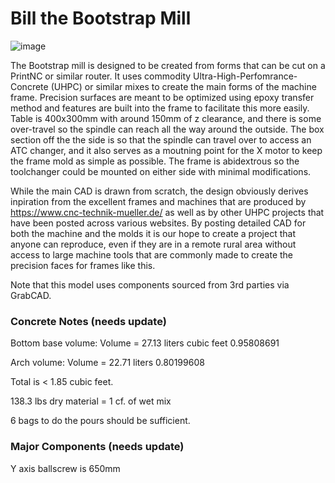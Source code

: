 # Bill the Bootstrap Mill

![image](https://github.com/Expatria-Technologies/bootstrap-bill-mill/assets/6061539/84c842ce-282a-4d61-8e32-f897fa326599)


The Bootstrap mill is designed to be created from forms that can be cut on a PrintNC or similar router.  It uses commodity Ultra-High-Perfomrance-Concrete (UHPC) or similar mixes to create the main forms of the machine frame.  Precision surfaces are meant to be optimized using epoxy transfer method and features are built into the frame to facilitate this more easily.  Table is 400x300mm with around 150mm of z clearance, and there is some over-travel so the spindle can reach all the way around the outside.  The box section off the the side is so that the spindle can travel over to access an ATC changer, and it also serves as a moutning point for the X motor to keep the frame mold as simple as possible.  The frame is abidextrous so the toolchanger could be mounted on either side with minimal modifications.

While the main CAD is drawn from scratch, the design obviously derives inpiration from the excellent frames and machines that are produced by https://www.cnc-technik-mueller.de/ as well as by other UHPC projects that have been posted across various websites.  By posting detailed CAD for both the machine and the molds it is our hope to create a project that anyone can reproduce, even if they are in a remote rural area without access to large machine tools that are commonly made to create the precision faces for frames like this.

Note that this model uses components sourced from 3rd parties via GrabCAD.

### Concrete Notes (needs update)

Bottom base volume:
Volume = 27.13 liters
cubic feet
0.95808691

Arch volume:
Volume = 22.71 liters
0.80199608

Total is < 1.85 cubic feet.

138.3 lbs dry material = 1 cf. of wet mix

6 bags to do the pours should be sufficient.

### Major Components (needs update)
Y axis ballscrew is 650mm
